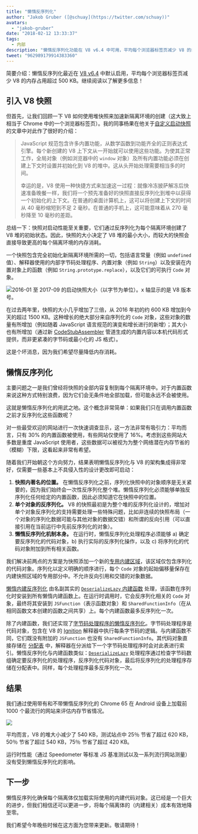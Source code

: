 ```yaml
---
title: "懒惰反序列化"
author: "Jakob Gruber ([@schuay](https://twitter.com/schuay))"
avatars: 
  - "jakob-gruber"
date: "2018-02-12 13:33:37"
tags: 
  - 内部
description: "懒惰反序列化功能在 V8 v6.4 中可用，平均每个浏览器标签页减少 V8 的内存占用超过 500 KB。"
tweet: "962989179914383360"
---
```

简要介绍：懒惰反序列化最近在 [V8 v6.4](/blog/v8-release-64) 中默认启用，平均每个浏览器标签页减少 V8 的内存占用超过 500 KB。继续阅读以了解更多信息！

## 引入 V8 快照

但首先，让我们回顾一下 V8 如何使用堆快照来加速新隔离环境的创建（这大致上相当于 Chrome 中的一个浏览器标签页）。我的同事杨果在他关于[自定义启动快照](/blog/custom-startup-snapshots)的文章中对此作了很好的介绍：

<!--truncate-->
> JavaScript 规范包含许多内置功能，从数学函数到功能齐全的正则表达式引擎。每个新创建的 V8 上下文从一开始就可以使用这些功能。为使其正常工作，全局对象（例如浏览器中的 `window` 对象）及所有内置功能必须在创建上下文时设置并初始化到 V8 的堆中。这从头开始处理需要相当多的时间。
>
> 幸运的是，V8 使用一种快捷方式来加速这一过程：就像冷冻披萨解冻后快速准备晚餐一样，我们将一个预先准备好的快照直接反序列化到堆中以获得一个初始化的上下文。在普通的桌面计算机上，这可以将创建上下文的时间从 40 毫秒缩短到不足 2 毫秒。在普通的手机上，这可能意味着从 270 毫秒降至 10 毫秒的差距。

总结一下：快照对启动性能至关重要，它们通过反序列化为每个隔离环境创建了 V8 堆的初始状态。因此，快照的大小决定了 V8 堆的最小大小，而较大的快照会直接导致更高的每个隔离环境的内存消耗。

一个快照包含完全初始化新隔离环境所需的一切，包括语言常量（例如 `undefined` 值）、解释器使用的内部字节码处理程序、内置对象（例如 `String`）以及安装在内置对象上的函数（例如 `String.prototype.replace`），以及它们的可执行 `Code` 对象。

![2016-01 至 2017-09 的启动快照大小（以字节为单位）。x 轴显示的是 V8 版本号。](/_img/lazy-deserialization/startup-snapshot-size.png)

在过去两年里，快照的大小几乎增加了三倍，从 2016 年初的约 600 KB 增加到今天的超过 1500 KB。这种增长的绝大部分来自序列化的 `Code` 对象，这些对象的数量有所增加（例如随着 JavaScript 语言规范的演变和增长进行的新增）；其大小也有所增加（通过新 [CodeStubAssembler](/blog/csa) 管道生成的内置内容以本机代码形式提供，而非更紧凑的字节码或最小化的 JS 格式）。

这是个坏消息，因为我们希望尽量降低内存消耗。

## 懒惰反序列化

主要问题之一是我们曾经将快照的全部内容复制到每个隔离环境中。对于内置函数来说这种方式特别浪费，因为它们会无条件地全部加载，但可能永远不会被使用。

这就是懒惰反序列化的用武之地。这个概念非常简单：如果我们只在调用内置函数之前才反序列化这些函数呢？

对一些最受欢迎的网站进行一次快速调查显示，这一方法非常有吸引力：平均而言，只有 30% 的内置函数被使用，有些网站仅使用了 16%。考虑到这些网站大多数是重度 JavaScript 使用者，这些数据可以被视为为整个网络潜在内存节省的（模糊）下限，这看起来非常有希望。

随着我们开始朝这个方向努力，结果表明懒惰反序列化与 V8 的架构集成得非常好，仅需要一些基本上不具侵入性的设计更改即可启动：

1. **快照内著名的位置。** 在懒惰反序列化之前，序列化快照中的对象顺序是无关紧要的，因为我们始终会一次性反序列化整个堆。懒惰反序列化必须能够单独反序列化任何给定的内置函数，因此必须知道它在快照中的位置。
2. **单个对象的反序列化。** V8 的快照最初是为整个堆的反序列化设计的，增加对单个对象反序列化的支持需要处理一些特殊问题，比如非连续的快照布局（一个对象的序列化数据可能与其他对象的数据交错）和所谓的反向引用（可以直接引用在当前运行中先前反序列化的对象）。
3. **懒惰反序列化机制本身。** 在运行时，懒惰反序列化处理程序必须能够 a) 确定要反序列化的代码对象，b) 执行实际的反序列化操作，以及 c) 将序列化的代码对象附加到所有相关函数。

我们解决前两点的方案是为快照添加一个新的[专用内建区域](https://cs.chromium.org/chromium/src/v8/src/snapshot/snapshot.h?l=55&rcl=f5b1d1d4f29b238ca2f0a13bf3a7b7067854592d)，该区域仅包含序列化的代码对象。序列化以定义明确的顺序进行，每个 `Code` 对象的起始偏移量保存在内建快照区域的专用部分中。不允许反向引用和交错的对象数据。

[懒惰内建反序列化](https://goo.gl/dxkYDZ) 由名副其实的 [`DeserializeLazy` 内建函数](https://cs.chromium.org/chromium/src/v8/src/builtins/x64/builtins-x64.cc?l=1355&rcl=f5b1d1d4f29b238ca2f0a13bf3a7b7067854592d) 处理，该函数在序列化时安装到所有懒惰内建函数上。在运行时调用时，它会反序列化相关的 `Code` 对象，最终将其安装到 `JSFunction`（表示函数对象）和 `SharedFunctionInfo`（在从相同函数文本创建的函数之间共享）上。每个内建函数最多反序列化一次。

除了内建函数，我们还实现了[字节码处理程序的懒惰反序列化](https://goo.gl/QxZBL2)。字节码处理程序是代码对象，包含在 V8 的 [Ignition](/blog/ignition-interpreter) 解释器中执行每条字节码的逻辑。与内建函数不同，它们既没有附加的 `JSFunction` 也没有 `SharedFunctionInfo`。其代码对象直接存储在 [分配表](https://cs.chromium.org/chromium/src/v8/src/interpreter/interpreter.h?l=94&rcl=f5b1d1d4f29b238ca2f0a13bf3a7b7067854592d) 中，解释器在分派给下一个字节码处理程序时会对此表进行索引。懒惰反序列化与内建函数类似：[`DeserializeLazy`](https://cs.chromium.org/chromium/src/v8/src/interpreter/interpreter-generator.cc?l=3247&rcl=f5b1d1d4f29b238ca2f0a13bf3a7b7067854592d) 处理程序通过检查字节码数组确定要反序列化的处理程序，反序列化代码对象，最后将反序列化的处理程序存储在分配表中。同样，每个处理程序最多反序列化一次。

## 结果

我们通过使用带有和不带懒惰反序列化的 Chrome 65 在 Android 设备上加载前 1000 个最流行的网站来评估内存节省情况。

![](/_img/lazy-deserialization/memory-savings.png)

平均而言，V8 的堆大小减少了 540 KB，测试站点中 25％ 节省了超过 620 KB，50％ 节省了超过 540 KB，75％ 节省了超过 420 KB。

运行时性能（通过 Speedometer 等标准 JS 基准测试以及一系列流行网站测量）没有受到懒惰反序列化的影响。

## 下一步

懒惰反序列化确保每个隔离体仅加载实际使用的内建代码对象。这已经是一个巨大的进步，但我们相信还可以更进一步，将每个隔离体的（内建相关）成本有效地降至零。

我们希望今年晚些时候在这方面为您带来更新。敬请期待！
